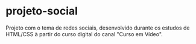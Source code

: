 # projeto-social
 Projeto com o tema de redes sociais, desenvolvido durante os estudos de HTML/CSS à partir do curso digital do canal "Curso em Vídeo".
